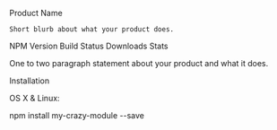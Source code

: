Product Name

    Short blurb about what your product does.

NPM Version Build Status Downloads Stats

One to two paragraph statement about your product and what it does.

Installation

OS X & Linux:

npm install my-crazy-module --save
